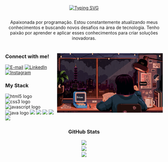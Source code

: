 <div align="center">
  <a href="https://git.io/typing-svg">
    <img src="https://readme-typing-svg.demolab.com?font=Fira+Code&weight=500&size=22&pause=1000&color=FF00F6&center=true&vCenter=true&random=false&width=524&lines=%E2%8A%B9+Welcome+to+my+profile!+%CB%99%E1%B5%95%CB%99+%E2%8A%B9+" alt="Typing SVG">
  </a>
</div>

  ##

<p align="center">Apaixonada por programação.
Estou constantemente atualizando meus conhecimentos e buscando novos desafios na área de tecnologia. Tenho paixão por aprender e aplicar esses conhecimentos para criar soluções inovadoras.
  
#
 
<img align="right" alt="" height="190px" src="./src/study.gif">

<h3 align="left">Connect with me!</h3>

[![E-mail](https://img.shields.io/badge/-Email-000?style=for-the-badge&logo=microsoft-outlook&logoColor=FF00F6&color:FFF)](mailto:gabirl5685@gmail.com")
[![LinkedIn](https://img.shields.io/badge/-LinkedIn-000?style=for-the-badge&logo=linkedin&logoColor=FF00F6&color:FFF)](https://www.linkedin.com/in/gabriela-lima-096405299/)
[![Instagram](https://img.shields.io/badge/-Instagram-000?style=for-the-badge&logo=instagram&logoColor=FF00F6&color:FFF)](https://instagram.com/gabizinharl)
 
</div>

<div align="left">
 <h3 align="left">My Stack</h3>
   <img src="https://cdn.jsdelivr.net/gh/devicons/devicon/icons/html5/html5-original.svg" height="40" alt="html5 logo"  />
  <img width="12" />
  <img src="https://cdn.jsdelivr.net/gh/devicons/devicon/icons/css3/css3-original.svg" height="40" alt="css3 logo"  />
  <img width="12" />
  <img src="https://cdn.jsdelivr.net/gh/devicons/devicon/icons/javascript/javascript-original.svg" height="40" alt="javascript logo"  />
  <img width="12" />
  <img src="https://cdn.jsdelivr.net/gh/devicons/devicon/icons/java/java-original.svg" height="40" alt="java logo"  />
  <img src="https://cdn.jsdelivr.net/gh/devicons/devicon@latest/icons/c/c-original.svg" height="40" />
  <img src="https://cdn.jsdelivr.net/gh/devicons/devicon@latest/icons/git/git-original.svg" height="40" />
  <img src="https://cdn.jsdelivr.net/gh/devicons/devicon@latest/icons/python/python-original.svg" height="40" />
  <img src="https://cdn.jsdelivr.net/gh/devicons/devicon@latest/icons/react/react-original.svg" height="40" />
  <img src="https://cdn.jsdelivr.net/gh/devicons/devicon@latest/icons/postgresql/postgresql-original.svg" height="40" />
</div>

###

<div align="center">
   <h3> GitHub Stats </h3>

  ![](https://github-readme-stats.vercel.app/api?username=gabizinharl&theme=panda&hide_border=false&include_all_commits=false&count_private=false)<br/>
![](https://nirzak-streak-stats.vercel.app/?user=gabizinharl&theme=panda&hide_border=false)<br/>
![](https://github-readme-stats.vercel.app/api/top-langs/?username=gabizinharl&theme=panda&hide_border=false&include_all_commits=false&count_private=false&layout=compact)
</div>

###
